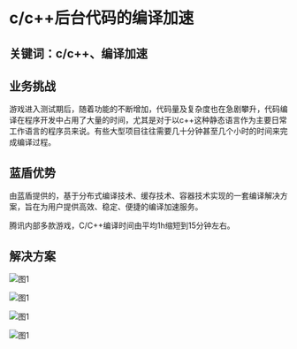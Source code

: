 # c/c++后台代码的编译加速


## 关键词：c/c++、编译加速 <a id="&#x51C6;&#x5907;&#x4E8B;&#x9879;"></a>

## 业务挑战 <a id="&#x51C6;&#x5907;&#x4E8B;&#x9879;"></a>

游戏进入测试期后，随着功能的不断增加，代码量及复杂度也在急剧攀升，代码编译在程序开发中占用了大量的时间，尤其是对于以c++这种静态语言作为主要日常工作语言的程序员来说。有些大型项目往往需要几十分钟甚至几个小时的时间来完成编译过程。

## 蓝盾优势 <a id="&#x51C6;&#x5907;&#x4E8B;&#x9879;"></a>

由蓝盾提供的，基于分布式编译技术、缓存技术、容器技术实现的一套编译解决方案，旨在为用户提供高效、稳定、便捷的编译加速服务。

腾讯内部多款游戏，C/C++编译时间由平均1h缩短到15分钟左右。


## 解决方案 <a id="&#x51C6;&#x5907;&#x4E8B;&#x9879;"></a>


![&#x56FE;1](../../assets/scene-code-compilation-acceleration-a.png)


![&#x56FE;1](../../assets/scene-code-compilation-acceleration-b.png)


![&#x56FE;1](../../assets/scene-code-compilation-acceleration-c.png)


![&#x56FE;1](../../assets/scene-code-compilation-acceleration-d.png)